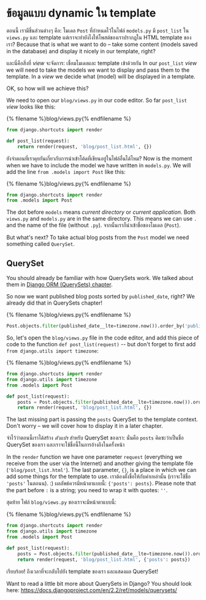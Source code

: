 # ข้อมูลแบบ dynamic ใน template

ตอนนี้ เรามีชิ้นส่วนต่างๆ คือ: โมเดล `Post` ที่กำหนดไว้ในไฟล์ `models.py` มี `post_list` ใน `views.py` และ template แต่เราจะทำยังไงให้โพสต์ของเราปรากฎใน HTML template ของเรา? Because that is what we want to do – take some content (models saved in the database) and display it nicely in our template, right?

และนี่คือสิ่งที่ *view* จะจัดการ: เชื่อมโมเดลและ template เข้าด้วยกัน In our `post_list` *view* we will need to take the models we want to display and pass them to the template. In a *view* we decide what (model) will be displayed in a template.

OK, so how will we achieve this?

We need to open our `blog/views.py` in our code editor. So far `post_list` *view* looks like this:

{% filename %}blog/views.py{% endfilename %}

```python
from django.shortcuts import render

def post_list(request):
    return render(request, 'blog/post_list.html', {})
```

ยังจำตอนที่เราคุยกันเกี่ยวกับการนำเข้าโค้ดที่เขียนอยู่ในไฟล์อื่นได้ไหม? Now is the moment when we have to include the model we have written in `models.py`. We will add the line `from .models import Post` like this:

{% filename %}blog/views.py{% endfilename %}

```python
from django.shortcuts import render
from .models import Post
```

The dot before `models` means *current directory* or *current application*. Both `views.py` and `models.py` are in the same directory. This means we can use `.` and the name of the file (without `.py`). จากนั้นเราก็นำเข้าชื่อของโมเดล (`Post`).

But what's next? To take actual blog posts from the `Post` model we need something called `QuerySet`.

## QuerySet

You should already be familiar with how QuerySets work. We talked about them in [Django ORM (QuerySets) chapter](../django_orm/README.md).

So now we want published blog posts sorted by `published_date`, right? We already did that in QuerySets chapter!

{% filename %}blog/views.py{% endfilename %}

```python
Post.objects.filter(published_date__lte=timezone.now()).order_by('published_date')
```

So, let's open the `blog/views.py` file in the code editor, and add this piece of code to the function `def post_list(request)` -- but don't forget to first add `from django.utils import timezone`:

{% filename %}blog/views.py{% endfilename %}

```python
from django.shortcuts import render
from django.utils import timezone
from .models import Post

def post_list(request):
    posts = Post.objects.filter(published_date__lte=timezone.now()).order_by('published_date')
    return render(request, 'blog/post_list.html', {})
```

The last missing part is passing the `posts` QuerySet to the template context. Don't worry – we will cover how to display it in a later chapter.

จำไว้ว่าตอนนี้เราได้สร้าง *ตัวแปร* สำหรับ QuerySet ของเรา: นั่นคือ `posts` คิดซะว่าเป็นชื่อ QuerySet ของเรา และเราจะใช้ชื่อนี้ในการอ้างถึงในครั้งหน้า

In the `render` function we have one parameter `request` (everything we receive from the user via the Internet) and another giving the template file (`'blog/post_list.html'`). The last parameter, `{}`, is a place in which we can add some things for the template to use. เราต้องตั้งชื่อให้กับค่าเหล่านั้น (เราจะใช้ชื่อ `'posts'` ในตอนน). :) ผลลัพธ์ควรมีหน้าตาแบบนี้: `{'posts': posts}`. Please note that the part before `:` is a string; you need to wrap it with quotes: `''`.

สุดท้าย ไฟล์ `blog/views.py` ของเราจะมีหน้าตาแบบนี้:

{% filename %}blog/views.py{% endfilename %}

```python
from django.shortcuts import render
from django.utils import timezone
from .models import Post

def post_list(request):
    posts = Post.objects.filter(published_date__lte=timezone.now()).order_by('published_date')
    return render(request, 'blog/post_list.html', {'posts': posts})
```

เรียบร้อย! ถึงเวลาที่จะกลับไปยัง template ของเรา และแสดงผล QuerySet!

Want to read a little bit more about QuerySets in Django? You should look here: https://docs.djangoproject.com/en/2.2/ref/models/querysets/